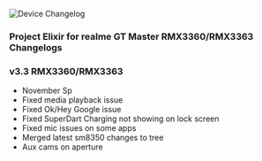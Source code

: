 ![Device Changelog](https://i.imgur.com/C0Wcdr5.png)

### Project Elixir for realme GT Master RMX3360/RMX3363 Changelogs

### v3.3 RMX3360/RMX3363

- November Sp
- Fixed media playback issue
- Fixed Ok/Hey Google issue
- Fixed SuperDart Charging not showing on lock screen
- Fixed mic issues on some apps
- Merged latest sm8350 changes to tree
- Aux cams on aperture
